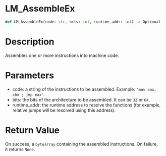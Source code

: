 # LM_AssembleEx

```python
def LM_AssembleEx(code: str, bits: int, runtime_addr: int) -> Optional[bytearray]
```

# Description

Assembles one or more instructions into machine code.

# Parameters

- code: a string of the instructions to be assembled. Example: `"mov eax, ebx ; jmp eax"`.
- bits: the bits of the architecture to be assembled. It can be `32` or `64`.
- runtime_addr: the runtime address to resolve the functions (for example, relative jumps will be resolved using this address).

# Return Value

On success, a `bytearray` containing the assembled instructions. On failure, it returns `None`.

